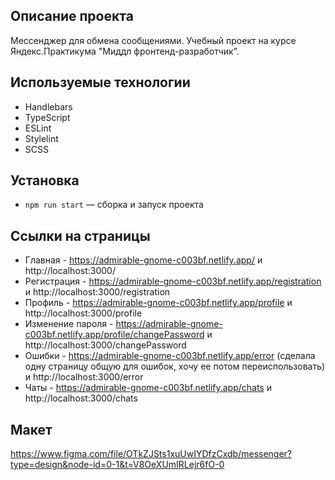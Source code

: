 ## Описание проекта
Мессенджер для обмена сообщениями. Учебный проект на курсе Яндекс.Практикума "Миддл фронтенд-разработчик".
## Используемые технологии
- Handlebars
- TypeScript
- ESLint
- Stylelint
- SCSS

## Установка

- `npm run start` — сборка и запуск проекта

## Ссылки на страницы

- Главная - https://admirable-gnome-c003bf.netlify.app/ и http://localhost:3000/
- Регистрация - https://admirable-gnome-c003bf.netlify.app/registration и http://localhost:3000/registration
- Профиль - https://admirable-gnome-c003bf.netlify.app/profile и http://localhost:3000/profile
- Изменение пароля - https://admirable-gnome-c003bf.netlify.app/profile/changePassword и http://localhost:3000/changePassword
- Ошибки - https://admirable-gnome-c003bf.netlify.app/error (сделала одну страницу общую для ошибок, хочу ее потом переиспользовать) и http://localhost:3000/error
- Чаты - https://admirable-gnome-c003bf.netlify.app/chats и http://localhost:3000/chats

## Макет

https://www.figma.com/file/OTkZJSts1xuUwIYDfzCxdb/messenger?type=design&node-id=0-1&t=V8OeXUmIRLejr6fO-0